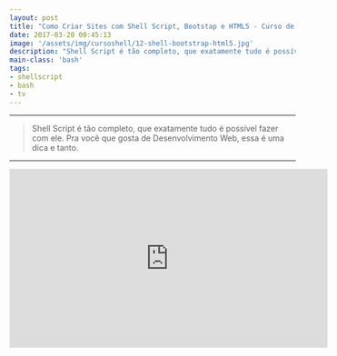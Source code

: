 ```yaml
---
layout: post
title: "Como Criar Sites com Shell Script, Bootstap e HTML5 - Curso de Shell"
date: 2017-03-20 00:45:13
image: '/assets/img/cursoshell/12-shell-bootstrap-html5.jpg'
description: "Shell Script é tão completo, que exatamente tudo é possível fazer com ele. Pra você que gosta de Desenvolvimento Web, essa é uma dica e tanto."
main-class: 'bash'
tags:
- shellscript
- bash
- tv
---
```


***

> Shell Script é tão completo, que exatamente tudo é possível fazer com ele. Pra você que gosta de Desenvolvimento Web, essa é uma dica e tanto.

***

<iframe width="560" height="315" src="https://www.youtube.com/embed/vhEE7WMSvug" frameborder="0" allowfullscreen></iframe>
